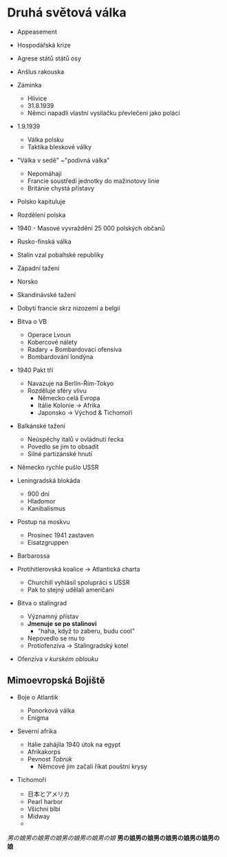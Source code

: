 # Druhá světová válka

- Appeasement
- Hospodářská krize

- Agrese států států osy
- Anšlus rakouska
- Záminka
	- Hlivice
	- 31.8.1939
	- Němci napadli vlastní vysílačku převlečení jako polácí
- 1.9.1939
	- Válka polsku
	- Taktika bleskové války
- "Válka v sedě" ~"podivná válka"
	- Nepomáhají
	- Francie soustředí jednotky do mažinotovy linie
	- Británie chystá přístavy
- Polsko kapituluje
- Rozdělení polska
- 1940 - Masové vyvraždění 25 000 polských občanů

- Rusko-finská válka
- Stalin vzal pobaltské republiky

- Západní tažení
- Norsko
- Skandinávské tažení

- Dobytí francie skrz nizozemí a belgii

- Bitva o VB
	- Operace Lvoun
	- Kobercové nálety
	- Radary + Bombardovací ofensíva
	- Bombardování londýna

- 1940 Pakt tří
	- Navazuje na Berlín-Řím-Tokyo
	- Rozděluje sféry vlivu
		- Německo celá Evropa
		- Itálie Kolonie -> Afrika
		- Japonsko -> Východ & Tichomoří

- Balkánské tažení
	- Neúspěchy italů v ovládnutí řecka
	- Povedlo se jim to obsadit
	- Silné partizánské hnutí

- Německo rychle pušlo USSR
- Leningradská blokáda
	- 900 dní
	- Hladomor
	- Kanibalismus
- Postup na moskvu
	- Prosinec 1941 zastaven
	- Eisatzgruppen
- Barbarossa

- Protihitlerovská koalice -> Atlantická charta
	- Churchill vyhlásil spolupráci s USSR
	- Pak to stejný udělali američani

- Bitva o stalingrad
	- Významný přístav
	- **Jmenuje se po stalinovi**
		- "haha, když to zaberu, budu cool"
	- Nepovedlo se mu to
	- Protiofenzíva -> Stalingradský kotel
- Ofenzíva v *kurském oblouku*

## Mimoevropská Bojiště
- Boje o Atlantik
	- Ponorková válka
	- Enigma

- Severní afrika
	- Itálie zahájila 1940 útok na egypt
	- Afrikakorps
	- Pevnost *Tobrúk*
		- Němcové jim začali říkat pouštní krysy

- Tichomoří
	- 日本とアメリカ
	- Pearl harbor
	- Všichni blbí
	- Midway
	- 
















*男の娘男の娘男の娘男の娘男の娘男の娘*
**男の娘男の娘男の娘男の娘男の娘男の娘**